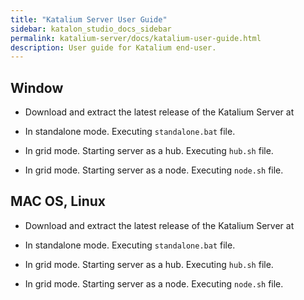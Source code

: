 ```yaml
---
title: "Katalium Server User Guide" 
sidebar: katalon_studio_docs_sidebar
permalink: katalium-server/docs/katalium-user-guide.html 
description: User guide for Katalium end-user.
---
```

## Window
- Download and extract the latest release of the Katalium Server at 

- In standalone mode. Executing `standalone.bat` file.

- In grid mode. Starting server as a hub. Executing `hub.sh` file.

- In grid mode. Starting server as a node. Executing `node.sh` file.

## MAC OS, Linux

- Download and extract the latest release of the Katalium Server at 

- In standalone mode. Executing `standalone.bat` file.

- In grid mode. Starting server as a hub. Executing `hub.sh` file.

- In grid mode. Starting server as a node. Executing `node.sh` file.